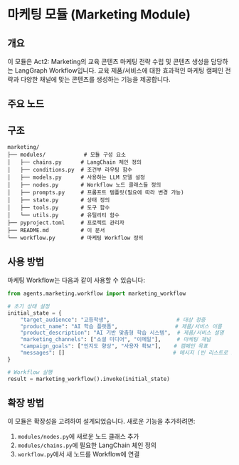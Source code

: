 # 마케팅 모듈 (Marketing Module)

## 개요

이 모듈은 Act2: Marketing의 교육 콘텐츠 마케팅 전략 수립 및 콘텐츠 생성을 담당하는 LangGraph Workflow입니다. 교육 제품/서비스에 대한 효과적인 마케팅 캠페인 전략과 다양한 채널에 맞는 콘텐츠를 생성하는 기능을 제공합니다.

## 주요 노드

<!-- 노드에 대한 설명을 추가해주세요. -->

## 구조

```
marketing/
├── modules/            # 모듈 구성 요소
│   ├── chains.py      # LangChain 체인 정의
│   ├── conditions.py  # 조건부 라우팅 함수
│   ├── models.py      # 사용하는 LLM 모델 설정
│   ├── nodes.py       # Workflow 노드 클래스들 정의
│   ├── prompts.py     # 프롬프트 템플릿(필요에 따라 변경 가능)
│   ├── state.py       # 상태 정의
│   ├── tools.py       # 도구 함수
│   └── utils.py       # 유틸리티 함수
├── pyproject.toml     # 프로젝트 관리자
├── README.md          # 이 문서
└── workflow.py        # 마케팅 Workflow 정의
```

## 사용 방법

마케팅 Workflow는 다음과 같이 사용할 수 있습니다:

```python
from agents.marketing.workflow import marketing_workflow

# 초기 상태 설정
initial_state = {
    "target_audience": "고등학생",                     # 대상 청중
    "product_name": "AI 학습 플랫폼",                  # 제품/서비스 이름
    "product_description": "AI 기반 맞춤형 학습 시스템",  # 제품/서비스 설명
    "marketing_channels": ["소셜 미디어", "이메일"],     # 마케팅 채널
    "campaign_goals": ["인지도 향상", "사용자 확보"],    # 캠페인 목표
    "messages": []                                  # 메시지 (빈 리스트로 초기화)
}

# Workflow 실행
result = marketing_workflow().invoke(initial_state)
```

## 확장 방법

이 모듈은 확장성을 고려하여 설계되었습니다. 새로운 기능을 추가하려면:

1. `modules/nodes.py`에 새로운 노드 클래스 추가
2. `modules/chains.py`에 필요한 LangChain 체인 정의
3. `workflow.py`에서 새 노드를 Workflow에 연결